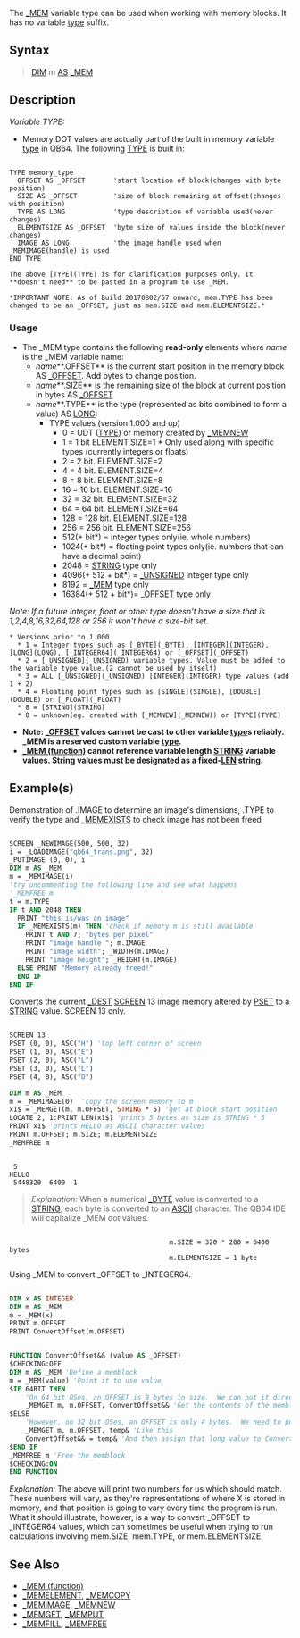 The [_MEM](_MEM) variable type can be used when working with memory blocks. It has no variable [type](type) suffix.

## Syntax

> [DIM](DIM) m [AS](AS) [_MEM](_MEM)

## Description

*Variable TYPE:*

* Memory DOT values are actually part of the built in memory variable [type](type) in QB64. The following [TYPE](TYPE) is built in:

```text

TYPE memory_type
  OFFSET AS _OFFSET       'start location of block(changes with byte position)
  SIZE AS _OFFSET         'size of block remaining at offset(changes with position)
  TYPE AS LONG            'type description of variable used(never changes)
  ELEMENTSIZE AS _OFFSET  'byte size of values inside the block(never changes)
  IMAGE AS LONG           'the image handle used when _MEMIMAGE(handle) is used
END TYPE

The above [TYPE](TYPE) is for clarification purposes only. It **doesn't need** to be pasted in a program to use _MEM.

*IMPORTANT NOTE: As of Build 20170802/57 onward, mem.TYPE has been changed to be an _OFFSET, just as mem.SIZE and mem.ELEMENTSIZE.*

```

### Usage

* The _MEM type contains the following **read-only** elements where *name* is the _MEM variable name:
  * *name***.OFFSET** is the current start position in the memory block AS [_OFFSET](_OFFSET). Add bytes to change position.
  * *name***.SIZE** is the remaining size of the block at current position in bytes AS [_OFFSET](_OFFSET)
  * *name***.TYPE** is the type (represented as bits combined to form a value) AS [LONG](LONG):
    * TYPE values (version 1.000 and up)
      * 0 = UDT ([TYPE](TYPE)) or memory created by [_MEMNEW](_MEMNEW)
      * 1 = 1 bit   ELEMENT.SIZE=1   * Only used along with specific types (currently integers or floats)
      * 2 = 2 bit. ELEMENT.SIZE=2
      * 4 = 4 bit. ELEMENT.SIZE=4
      * 8 = 8 bit. ELEMENT.SIZE=8
      * 16 = 16 bit. ELEMENT.SIZE=16
      * 32 = 32 bit. ELEMENT.SIZE=32
      * 64 = 64 bit. ELEMENT.SIZE=64
      * 128 = 128 bit. ELEMENT.SIZE=128
      * 256 = 256 bit. ELEMENT.SIZE=256
      * 512(+ bit*) = integer types only(ie. whole numbers)
      * 1024(+ bit*) = floating point types only(ie. numbers that can have a decimal point)
      * 2048 = [STRING](STRING) type only
      * 4096(+ 512 + bit*) = [_UNSIGNED](_UNSIGNED) integer type only
      * 8192 = [_MEM](_MEM) type only
      * 16384(+ 512 + bit*)= [_OFFSET](_OFFSET) type only

*Note: If a future integer, float or other type doesn't have a size that is 1,2,4,8,16,32,64,128 or 256 it won't have a size-bit set.*

    * Versions prior to 1.000
      * 1 = Integer types such as [_BYTE](_BYTE), [INTEGER](INTEGER), [LONG](LONG), [_INTEGER64](_INTEGER64) or [_OFFSET](_OFFSET)
      * 2 = [_UNSIGNED](_UNSIGNED) variable types. Value must be added to the variable type value.(2 cannot be used by itself)
      * 3 = ALL [_UNSIGNED](_UNSIGNED) [INTEGER](INTEGER) type values.(add 1 + 2)
      * 4 = Floating point types such as [SINGLE](SINGLE), [DOUBLE](DOUBLE) or [_FLOAT](_FLOAT)
      * 8 = [STRING](STRING) 
      * 0 = unknown(eg. created with [_MEMNEW](_MEMNEW)) or [TYPE](TYPE)

* **Note: [_OFFSET](_OFFSET) values cannot be cast to other variable [type](type)s reliably. _MEM is a reserved custom variable [type](type).**
* **[_MEM (function)](_MEM-(function)) cannot reference variable length [STRING](STRING) variable values. String values must be designated as a fixed-[LEN](LEN) string.**

## Example(s)

Demonstration of .IMAGE to determine an image's dimensions, .TYPE to verify the type and [_MEMEXISTS](_MEMEXISTS) to check image has not been freed

```vb

SCREEN _NEWIMAGE(500, 500, 32)
i = _LOADIMAGE("qb64_trans.png", 32)
_PUTIMAGE (0, 0), i
DIM m AS _MEM
m = _MEMIMAGE(i)
'try uncommenting the following line and see what happens
'_MEMFREE m
t = m.TYPE
IF t AND 2048 THEN
  PRINT "this is/was an image"
  IF _MEMEXISTS(m) THEN 'check if memory m is still available
    PRINT t AND 7; "bytes per pixel"
    PRINT "image handle "; m.IMAGE
    PRINT "image width"; _WIDTH(m.IMAGE)
    PRINT "image height"; _HEIGHT(m.IMAGE)
  ELSE PRINT "Memory already freed!"
  END IF
END IF 

```

Converts the current [_DEST](_DEST) [SCREEN](SCREEN) 13 image memory altered by [PSET](PSET) to a [STRING](STRING) value. SCREEN 13 only.

```vb

SCREEN 13
PSET (0, 0), ASC("H") 'top left corner of screen
PSET (1, 0), ASC("E")
PSET (2, 0), ASC("L")
PSET (3, 0), ASC("L")
PSET (4, 0), ASC("O")

DIM m AS _MEM
m = _MEMIMAGE(0)  'copy the screen memory to m
x1$ = _MEMGET(m, m.OFFSET, STRING * 5) 'get at block start position
LOCATE 2, 1:PRINT LEN(x1$) 'prints 5 bytes as size is STRING * 5
PRINT x1$ 'prints HELLO as ASCII character values
PRINT m.OFFSET; m.SIZE; m.ELEMENTSIZE
_MEMFREE m 

```

```text

 5
HELLO
 5448320  6400  1

```

> *Explanation:* When a numerical [_BYTE](_BYTE) value is converted to a [STRING](STRING), each byte is converted to an [ASCII](ASCII) character. The QB64 IDE will capitalize _MEM dot values.

```text

                                        m.SIZE = 320 * 200 = 6400 bytes
                                        m.ELEMENTSIZE = 1 byte

```

Using _MEM to convert _OFFSET to _INTEGER64.

```vb

DIM x AS INTEGER
DIM m AS _MEM
m = _MEM(x)
PRINT m.OFFSET
PRINT ConvertOffset(m.OFFSET)


FUNCTION ConvertOffset&& (value AS _OFFSET)
$CHECKING:OFF
DIM m AS _MEM 'Define a memblock
m = _MEM(value) 'Point it to use value
$IF 64BIT THEN
    'On 64 bit OSes, an OFFSET is 8 bytes in size.  We can put it directly into an Integer64
    _MEMGET m, m.OFFSET, ConvertOffset&& 'Get the contents of the memblock and put the values there directly into ConvertOffset&&
$ELSE
    'However, on 32 bit OSes, an OFFSET is only 4 bytes.  We need to put it into a LONG variable first
    _MEMGET m, m.OFFSET, temp& 'Like this
    ConvertOffset&& = temp& 'And then assign that long value to ConvertOffset&&
$END IF
_MEMFREE m 'Free the memblock
$CHECKING:ON
END FUNCTION

```

*Explanation:* The above will print two numbers for us which should match.  These numbers will vary, as they're representations of where X is stored in memory, and that position is going to vary every time the program is run.  What it should illustrate, however, is a way to convert _OFFSET to _INTEGER64 values, which can sometimes be useful when trying to run calculations involving mem.SIZE, mem.TYPE, or mem.ELEMENTSIZE.

## See Also

* [_MEM (function)](_MEM-(function))
* [_MEMELEMENT](_MEMELEMENT), [_MEMCOPY](_MEMCOPY)
* [_MEMIMAGE](_MEMIMAGE), [_MEMNEW](_MEMNEW)
* [_MEMGET](_MEMGET), [_MEMPUT](_MEMPUT)
* [_MEMFILL](_MEMFILL), [_MEMFREE](_MEMFREE)
